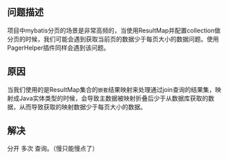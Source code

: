 ## 问题描述

项目中mybatis分页的场景是非常高频的，当使用ResultMap并配置collection做分页的时候，我们可能会遇到获取当前页的数据少于每页大小的数据问题。使用PagerHelper插件同样会遇到该问题。

## 原因

当我们使用的是ResultMap集合的`嵌套`结果映射来处理通过join查询的结果集，映射成Java实体类型的时候，会导致主数据被映射折叠后少于从数据库获取的数据，从而导致获取的映射数据少于每页大小的数据。



## 解决

分开 多次 查询。（慢只能慢点了）
